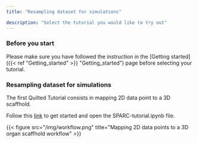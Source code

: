 ```yaml
---
title: "Resampling dataset for simulations"

description: "Select the tutorial you would like to try out" 
---
```

### **Before you start**
Please make sure you have followed the instruction in the [Getting started]({{< ref "Getting_started" >}} "Getting_started") page before selecting your tutorial.


### **Resampling dataset for simulations**
The first Quilted Tutorial consists in mapping 2D data point to a 3D scaffhold. 

Follow this [link](http://127.0.0.1:8888/lab) to get started and open the SPARC-tutorial.ipynb file.

{{< figure src="/img/workflow.png" title="Mapping 2D data points to a 3D organ scaffhold workflow" >}}

